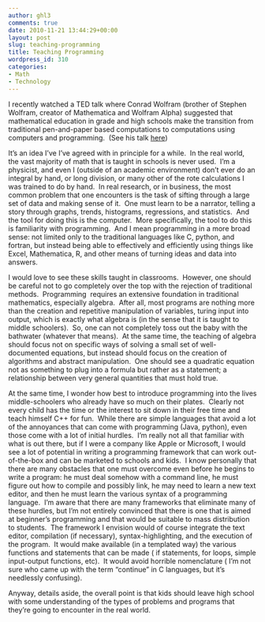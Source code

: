 ```yaml
---
author: ghl3
comments: true
date: 2010-11-21 13:44:29+00:00
layout: post
slug: teaching-programming
title: Teaching Programming
wordpress_id: 310
categories:
- Math
- Technology
---
```


I recently watched a TED talk where Conrad Wolfram (brother of Stephen Wolfram, creator of Mathematica and Wolfram Alpha) suggested that mathematical education in grade and high schools make the transition from traditional pen-and-paper based computations to computations using computers and programming.  (See his talk [here](http://www.ted.com/talks/conrad_wolfram_teaching_kids_real_math_with_computers.html))

It’s an idea I’ve I’ve agreed with in principle for a while.  In the real world, the vast majority of math that is taught in schools is never used.  I’m a physicist, and even I (outside of an academic environment) don’t ever do an integral by hand, or long division, or many other of the rote calculations I was trained to do by hand.  In real research, or in business, the most common problem that one encounters is the task of sifting through a large set of data and making sense of it.  One must learn to be a narrator, telling a story through graphs, trends, histograms, regressions, and statistics.  And the tool for doing this is the computer.  More specifically, the tool to do this is familiarity with programming.  And I mean programming in a more broad sense: not limited only to the traditional languages like C, python, and fortran, but instead being able to effectively and efficiently using things like Excel, Mathematica, R, and other means of turning ideas and data into answers.

I would love to see these skills taught in classrooms.  However, one should be careful not to go completely over the top with the rejection of traditional methods.  Programming  requires an extensive foundation in traditional mathematics, especially algebra.  After all, most programs are nothing more than the creation and repetitive manipulation of variables, turing input into output, which is exactly what algebra is (in the sense that it is taught to middle schoolers).  So, one can not completely toss out the baby with the bathwater (whatever that means).  At the same time, the teaching of algebra should focus not on specific ways of solving a small set of well-documented equations, but instead should focus on the creation of algorithms and abstract manipulation.  One should see a quadratic equation not as something to plug into a formula but rather as a statement; a relationship between very general quantities that must hold true.

At the same time, I wonder how best to introduce programming into the lives middle-schoolers who already have so much on their plates.  Clearly not every child has the time or the interest to sit down in their free time and teach himself C++ for fun.  While there are simple languages that avoid a lot of the annoyances that can come with programming (Java, python), even those come with a lot of initial hurdles.  I’m really not all that familiar with what is out there, but if I were a company like Apple or Microsoft, I would see a lot of potential in writing a programming framework that can work out-of-the-box and can be marketed to schools and kids.  I know personally that there are many obstacles that one must overcome even before he begins to write a program: he must deal somehow with a command line, he must figure out how to compile and possibly link, he may need to learn a new text editor, and then he must learn the various syntax of a programming language.  I’m aware that there are many frameworks that eliminate many of these hurdles, but I’m not entirely convinced that there is one that is aimed at beginner’s programming and that would be suitable to mass distribution to students.  The framework I envision would of course integrate the text editor, compilation (if necessary), syntax-highlighting, and the execution of the program.  It would make available (in a templated way) the various functions and statements that can be made ( if statements, for loops, simple input-output functions, etc).  It would avoid horrible nomenclature ( I’m not sure who came up with the term “continue” in C languages, but it’s needlessly confusing).

Anyway, details aside, the overall point is that kids should leave high school with some understanding of the types of problems and programs that they’re going to encounter in the real world.
